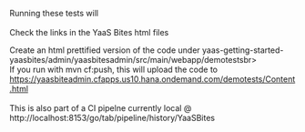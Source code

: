 Running these tests will <br>
<br>
Check the links in the YaaS Bites html files<br>

Create an html prettified version of the code under yaas-getting-started-yaasbites/admin/yaasbitesadmin/src/main/webapp/demotestsbr>
<br>
If you run with mvn cf:push, this will upload the code to  https://yaasbiteadmin.cfapps.us10.hana.ondemand.com/demotests/Content.html<br>
<br>
This is also part of a CI pipelne currently local @ http://localhost:8153/go/tab/pipeline/history/YaaSBites

